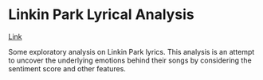 # Linkin Park Lyrical Analysis

[Link](http://sabbirsphere.com/linkin-park-lyrical-analysis/)

Some exploratory analysis on Linkin Park lyrics. This analysis is an attempt to uncover the underlying emotions behind their songs by considering the sentiment score and other features.
